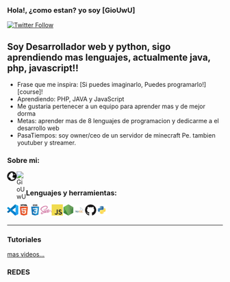 ### Hola!, ¿como estan? yo soy [GioUwU] 

[![Twitter Follow](https://img.shields.io/twitter/follow/GioGameplaysRE?color=1DA1F2&logo=twitter&style=for-the-badge)](https://twitter.com/intent/follow?original_referer=https%3A%2F%2Fgithub.com%2FcodeSTACKr&screen_name=GioGameplaysRE)

## Soy Desarrollador web y python, sigo aprendiendo mas lenguajes, actualmente java, php, javascript!!

-  Frase que me inspira: [Si puedes imaginarlo, Puedes programarlo!][course]!
-  Aprendiendo: PHP, JAVA y JavaScript
-  Me gustaria pertenecer a un equipo para aprender mas y de mejor dorma
-  Metas: aprender mas de 8 lenguajes de programacion y dedicarme a el desarrollo web
-  PasaTiempos: soy owner/ceo de un servidor de minecraft Pe. tambien youtuber y streamer. 

### Sobre mi:

<img align="left" alt="GioUwU" width="22px" src="https://raw.githubusercontent.com/iconic/open-iconic/master/svg/globe.svg" />
<img align="left" alt="GioUwU" width="22px" src="https://cdn.jsdelivr.net/npm/simple-icons@v3/icons/youtube.svg" />

<br />

### Lenguajes y herramientas:

<img align="left" alt="Visual Studio Code" width="26px" src="https://raw.githubusercontent.com/github/explore/80688e429a7d4ef2fca1e82350fe8e3517d3494d/topics/visual-studio-code/visual-studio-code.png" />
<img align="left" alt="HTML5" width="26px" src="https://raw.githubusercontent.com/github/explore/80688e429a7d4ef2fca1e82350fe8e3517d3494d/topics/html/html.png" />
<img align="left" alt="CSS3" width="26px" src="https://raw.githubusercontent.com/github/explore/80688e429a7d4ef2fca1e82350fe8e3517d3494d/topics/css/css.png" />
<img align="left" alt="Sass" width="26px" src="https://raw.githubusercontent.com/github/explore/80688e429a7d4ef2fca1e82350fe8e3517d3494d/topics/sass/sass.png" />
<img align="left" alt="JavaScript" width="26px" src="https://raw.githubusercontent.com/github/explore/80688e429a7d4ef2fca1e82350fe8e3517d3494d/topics/javascript/javascript.png" />
<img align="left" alt="Node.js" width="26px" src="https://raw.githubusercontent.com/github/explore/80688e429a7d4ef2fca1e82350fe8e3517d3494d/topics/nodejs/nodejs.png" />
<img align="left" alt="MySQL" width="26px" src="https://raw.githubusercontent.com/github/explore/80688e429a7d4ef2fca1e82350fe8e3517d3494d/topics/mysql/mysql.png" />
<img align="left" alt="GitHub" width="26px" src="https://raw.githubusercontent.com/github/explore/78df643247d429f6cc873026c0622819ad797942/topics/github/github.png" />
<img align="left" alt="Terminal" width="26px" src="https://raw.githubusercontent.com/github/explore/80688e429a7d4ef2fca1e82350fe8e3517d3494d/topics/python/python.png" />

<br />
<br />

---

### Tutoriales

<!-- YOUTUBE:START -->

<!-- YOUTUBE:END -->

[mas videos...](https://www.youtube.com/channel/UCY19fQyPmCVRSTd4TjZfXpw)


### REDES
[twitter]: https://twitter.com/GioGameplaysRE
[youtube]: https://www.youtube.com/channel/UCY19fQyPmCVRSTd4TjZfXpw
